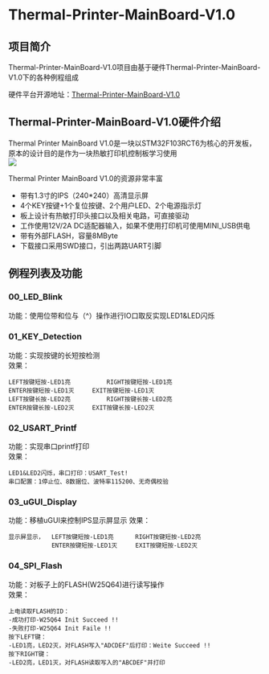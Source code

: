 # Thermal-Printer-MainBoard-V1.0

## 项目简介

Thermal-Printer-MainBoard-V1.0项目由基于硬件Thermal-Printer-MainBoard-V1.0下的各种例程组成


硬件平台开源地址：[Thermal-Printer-MainBoard-V1.0](https://github.com/LGG001/LCEDA_Hardware)  


## Thermal-Printer-MainBoard-V1.0硬件介绍  

Thermal Printer MainBoard V1.0是一块以STM32F103RCT6为核心的开发板，原本的设计目的是作为一块热敏打印机控制板学习使用  
![](http://phd9ide4y.bkt.clouddn.com/Snipaste_2018-11-21_23-24-55_gaitubao_com_423x263_gaitubao_com_381x237.png)


Thermal Printer MainBoard V1.0的资源非常丰富  
* 带有1.3寸的IPS（240*240）高清显示屏  
* 4个KEY按键+1个复位按键、2个用户LED、2个电源指示灯  
* 板上设计有热敏打印头接口以及相关电路，可直接驱动  
* 工作使用12V/2A DC适配器输入，如果不使用打印机可使用MINI_USB供电
* 带有外部FLASH，容量8MByte
* 下载接口采用SWD接口，引出两路UART引脚

## 例程列表及功能

### 00_LED_Blink

功能：使用位带和位与（^）操作进行IO口取反实现LED1&LED闪烁  

### 01_KEY_Detection

功能：实现按键的长短按检测  
效果：
```
LEFT按键短按-LED1亮  		RIGHT按键短按-LED1亮  
ENTER按键短按-LED1灭		EXIT按键短按-LED1灭
LEFT按键长按-LED2亮  		RIGHT按键长按-LED2亮  
ENTER按键长按-LED2灭		EXIT按键长按-LED2灭
```

### 02_USART_Printf

功能：实现串口printf打印  
效果：
```
LED1&LED2闪烁，串口打印：USART_Test! 
串口配置：1停止位、8数据位、波特率115200、无奇偶校验
```

### 03_uGUI_Display

功能：移植uGUI来控制IPS显示屏显示
效果：  
```
显示屏显示，	LEFT按键短按-LED1亮		RIGHT按键短按-LED2亮
		  	ENTER按键短按-LED1灭		EXIT按键短按-LED2灭
```

### 04_SPI_Flash

功能：对板子上的FLASH(W25Q64)进行读写操作  
效果：  
```
上电读取FLASH的ID：  
-成功打印-W25Q64 Init Succeed !!  
-失败打印-W25Q64 Init Faile !!  
按下LEFT键：  
-LED1亮，LED2灭，对FLASH写入"ADCDEF"后打印：Weite Succeed !!  
按下RIGHT键：  
-LED2亮，LED1灭，对FLASH读取写入的"ABCDEF"并打印  
```


